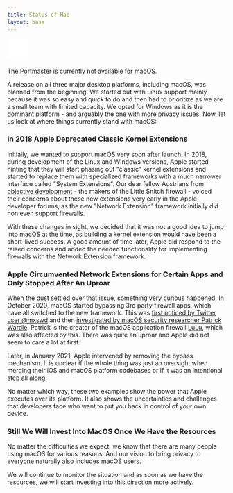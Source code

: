 ```yaml
---
title: Status of Mac
layout: base
---
```


<div class="notification-warning">
  <img src="/assets/img/icons/info.svg">
  <p>
    The Portmaster is currently not available for macOS.
  </p>
</div>

A release on all three major desktop platforms, including macOS, was planned from the beginning.
We started out with Linux support mainly because it was so easy and quick to do and then had to prioritize as we are a small team with limited capacity.
We opted for Windows as it is the dominant platform - and arguably the one with more privacy issues.
Now, let us look at where things currently stand with macOS:

### In 2018 Apple Deprecated Classic Kernel Extensions

Initially, we wanted to support macOS very soon after launch.
In 2018, during development of the Linux and Windows versions, Apple started hinting that they will start phasing out "classic" kernel extensions and started to replace them with specialized frameworks with a much narrower interface called "System Extensions".
Our dear fellow Austrians from [objective development](https://obdev.at/) - the makers of the Little Snitch firewall -  voiced their concerns about these new extensions very early in the Apple developer forums, as the new "Network Extension" framework initially did non even support firewalls.

With these changes in sight, we decided that it was not a good idea to jump into macOS at the time, as building a kernel extension would have been a short-lived success. A good amount of time later, Apple did respond to the raised concerns and added the needed functionality for implementing firewalls with the Network Extension framework.

### Apple Circumvented Network Extensions for Certain Apps and Only Stopped After An Uproar

When the dust settled over that issue, something very curious happened.
In October 2020, macOS started bypassing 3rd party firewall apps, which have all switched to the new framework.
This was [first noticed by Twitter user @mxswd](https://twitter.com/mxswd/status/1318305284524183552) and then [investigated by macOS security researcher Patrick Wardle](https://twitter.com/patrickwardle/status/1318437929497235457).
Patrick is the creator of the macOS application firewall [LuLu](https://github.com/objective-see/LuLu/), which was also affected by this.
There was quite an uproar and Apple did not seem to care a lot at first.

Later, in January 2021, Apple intervened by removing the bypass mechanism.
It is unclear if the whole thing was just an oversight when merging their iOS and macOS platform codebases or if it was an intentional step all along.

No matter which way, these two examples show the power that Apple executes over its platform. It also shows the uncertainties and challenges that developers face who want to put you back in control of your own device.

### Still We Will Invest Into MacOS Once We Have the Resources

No matter the difficulties we expect, we know that there are many people using macOS for various reasons.
And our vision to bring privacy to everyone naturally also includes macOS users.

We will continue to monitor the situation and as soon as we have the resources, we will start investing into this direction more actively.
